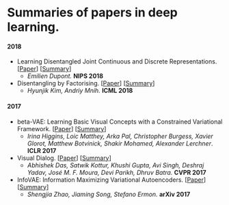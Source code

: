 # Summaries of papers in deep learning.

#### 2018

- Learning Disentangled Joint Continuous and Discrete Representations. [[Paper](https://arxiv.org/abs/1804.00104)] [[Summary](Summaries/Learning%20Disentangled%20Joint%20Continuous%20and%20Discrete%20Representations.md)]
  - *Emilien Dupont.* **NIPS 2018**
- Disentangling by Factorising. [[Paper](https://arxiv.org/abs/1802.05983)] [[Summary](Summaries/Disentangling%20by%20Factorising.md)]
  - *Hyunjik Kim, Andriy Mnih.* **ICML 2018**

#### 2017

- beta-VAE: Learning Basic Visual Concepts with a Constrained Variational Framework. [[Paper](https://openreview.net/references/pdf?id=Sy2fzU9gl)] [[Summary](Summaries/beta-VAE-Learning%20Basic%20Visual%20Concepts%20with%20a%20Constrained%20Variational%20Framework.md)]
  - *Irina Higgins, Loic Matthey, Arka Pal, Christopher Burgess, Xavier Glorot, Matthew Botvinick, Shakir Mohamed, Alexander Lerchner*. **ICLR 2017**
- Visual Dialog. [[Paper](https://arxiv.org/abs/1611.08669)] [[Summary](Summaries/Visual%20Dialog.md)]
  - *Abhishek Das, Satwik Kottur, Khushi Gupta, Avi Singh, Deshraj Yadav, José M. F. Moura, Devi Parikh, Dhruv Batra.* **CVPR 2017**
- InfoVAE: Information Maximizing Variational Autoencoders. [[Paper](https://arxiv.org/abs/1706.02262)] [[Summary](Summaries/InfoVAE-Information%20Maximizing%20Variational%20Autoencoders.md)]
  - *Shengjia Zhao, Jiaming Song, Stefano Ermon.* **arXiv 2017**

